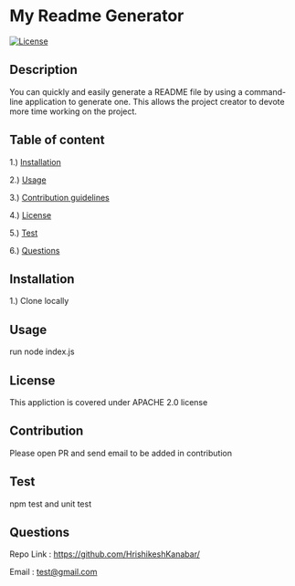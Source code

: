 
  
  # My Readme Generator

  [![License](https://img.shields.io/badge/License-Apache%202.0-blue.svg)](https://opensource.org/licenses/Artistic-2.0)


  ## Description
  You can quickly and easily generate a README file by using a command-line application to generate one. This allows the project creator to devote more time working on the project.

  ## Table of content

  1.) [Installation](#installation)

  2.) [Usage](#usage)

  3.) [Contribution guidelines](#contribution)

  4.) [License](#license)
  
  5.) [Test](#test)

  6.) [Questions](#questions)

  ## Installation
  1.) Clone locally

  ## Usage
  run node index.js

  ## License
  This appliction is covered under APACHE 2.0 license

  ## Contribution
  Please open PR and send email to be added in contribution

  ## Test
  npm test and unit test

  ## Questions
  
  Repo Link : https://github.com/HrishikeshKanabar/
  
  Email :     test@gmail.com
